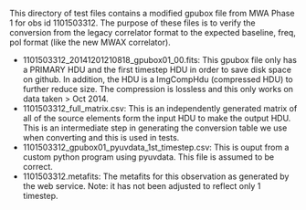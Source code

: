 This directory of test files contains a modified gpubox file from MWA Phase 1 for obs id 1101503312. The purpose of these files is to verify the conversion from the legacy correlator format to the expected baseline, freq, pol format (like the new MWAX correlator). 

* 1101503312_20141201210818_gpubox01_00.fits: This gpubox file only has a PRIMARY HDU and the first timestep HDU in order to save disk space on github. In addition, the HDU is a ImgCompHdu (compressed HDU) to further reduce size. The compression is lossless and this only works on data taken > Oct 2014. 
* 1101503312_full_matrix.csv: This is an independently generated matrix of all of the source elements form the input HDU to make the output HDU. This is an intermediate step in generating the conversion table we use when converting and this is used in tests.
* 1101503312_gpubox01_pyuvdata_1st_timestep.csv: This is ouput from a custom python program using pyuvdata. This file is assumed to be correct.
* 1101503312.metafits: The metafits for this observation as generated by the web service. Note: it has not been adjusted to reflect only 1 timestep.